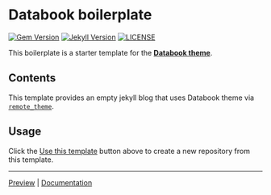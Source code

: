 # Databook boilerplate

[![Gem Version](https://img.shields.io/badge/dynamic/json?color=blue&label=databook-theme&prefix=v&query=%24.version&url=https%3A%2F%2Ffortelle.github.io%2Fdatabook-boilerplate%2Fassets%2Fdatabook%2Fversion.json?style=flat)](https://github.com/fortelle/databook-theme)
[![Jekyll Version](https://img.shields.io/badge/jekyll-3.9-red.svg?style=flat)](https://jekyllrb.com/)
[![LICENSE](https://img.shields.io/github/license/fortelle/databook-theme.svg?style=flat)](https://github.com/fortelle/databook-theme/blob/master/LICENSE.txt)

This boilerplate is a starter template for the [**Databook theme**](https://github.com/fortelle/databook-theme).

## Contents
This template provides an empty jekyll blog that uses Databook theme via [`remote_theme`](https://docs.github.com/en/pages/setting-up-a-github-pages-site-with-jekyll/adding-a-theme-to-your-github-pages-site-using-jekyll).

## Usage
Click the [Use this template](https://github.com/fortelle/databook-boilerplate/generate) button above to create a new repository from this template.

---

[Preview](https://fortelle.github.io/databook-boilerplate)
|
[Documentation](https://fortelle.github.io/databook-theme)
